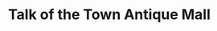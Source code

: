 ---
title: "Talk of the Town Antique Mall"
url: /grand-junction/talk-of-the-town-antique-mall/
shop: antiques
---